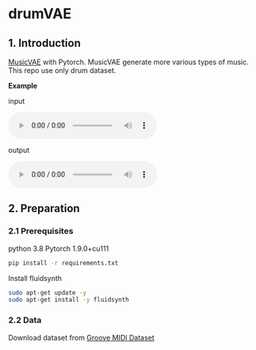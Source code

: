 # drumVAE

## 1. Introduction
[MusicVAE](https://github.com/magenta/magenta/tree/77ed668af96edea7c993d38973b9da342bd31e82/magenta/models/music_vae) with Pytorch. MusicVAE generate more various types of music. This repo use only drum dataset.

**Example**

input

<audio controls>
<source src='./result/input.mp4'>
</audio>

output

<audio controls>
<source src='./result/output.mp4'>
</audio>

## 2. Preparation
### 2.1 Prerequisites
python 3.8
Pytorch 1.9.0+cu111 

```bash
pip install -r requirements.txt
```

Install fluidsynth
```bash
sudo apt-get update -y
sudo apt-get install -y fluidsynth
```

### 2.2 Data
Download dataset from [Groove MIDI Dataset](https://magenta.tensorflow.org/datasets/groove#control-changes)